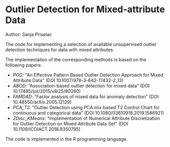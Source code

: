 # Outlier Detection for Mixed-attribute Data

Author: Sanja Priselac 

The code for implementing a selection of available unsupervised outlier detection techniques for data with mixed attributes. 

The implementation of the corresponding methods is based on the following papers:
 * *POD*: "An Effective Pattern Based Outlier Detection Approach for Mixed Attribute Data" (DOI 10.1007/978-3-642-17432-2_13)
 * *ABOD*: "Association-based outlier detection for mixed data” (DOI 10.17485/ijst/2015/v8i25/80260)
 * *FAMDAD*: "Factor analysis of mixed data for anomaly detection" (DOI 10.48550/arXiv.2005.12129)
 * *PCA_T2*: "Outlier Detection using PCA mix based T2 Control Chart for continuous and categorical data" (DOI 10.1080/03610918.2019.1586921)
 * *ZDisc_KMeans*: "Implementation of Numerical Attribute Discretization for Outlier Detection on Mixed Attribute Data Set" (DOI 10.1109/ICOIACT.2018.8350795)

The code is implemented in the R programming language. 


